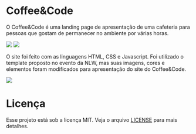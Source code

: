 <h1>Coffee&Code</h1>
<p>O Coffee&Code é uma landing page de apresentação de uma cafeteria para pessoas que gostam de permanecer no ambiente por várias horas.<p>

<img src="https://github.com/lulucasalves/coffeecode-project/blob/main/.github/img-3.png">
<img src="https://github.com/lulucasalves/coffeecode-project/blob/main/.github/img-2.png">

<p>O site foi feito com as linguagens HTML, CSS e Javascript. Foi utilizado o template proposto no evento da NLW, mas suas imagens, cores e elementos foram modificados para apresentação do site do Coffee&Code.</p>

<img src="https://github.com/lulucasalves/coffeecode-project/blob/main/.github/img-1.png">

<h1>Licença</h1>
<p>Esse projeto está sob a licença MIT. Veja o arquivo <a href="https://github.com/lulucasalves/coffeecode-project/blob/main/.github/LICENSE.md">LICENSE</a> para mais detalhes.</p>
